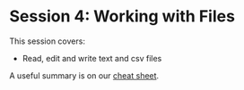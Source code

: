 # Session 4: Working with Files

This session covers:
- Read, edit and write text and csv files

A useful summary is on our [cheat sheet](../cheat_sheet.md).